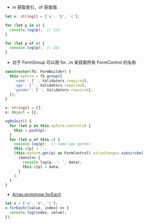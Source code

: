 * in 获取索引，of 获取值

```ts
let x: string[] = ['a', 'b', 'c'];

for (let p in x) {
  console.log(p);  // 123
}

for (let p of x) {
  console.log(p);  // abc
}
```

* 对于 FormGroup 可以用 for...in 来获取所有 FormControl 的名称

```ts
constructor(fb: FormBuilder) {
  this.myForm = fb.group({
    'name': ['', Validators.required],
    'age': ['', Validators.required],
    'gender': ['', Validators.required],
  });
}

x: string[] = [];
o: Object = {};

ngOnInit() {
  for (let p in this.myForm.controls) {
    this.x.push(p);
  }
  for (let p of this.x) {
    console.log(p);  // name age gender
    this.o[p] = '';
    (this.myForm.get(p) as FormControl).valueChanges.subscribe(
      (data)=> {
        console.log(p, ': ', data);
        this.o[p] = data;
      }
    );
  }
}
```

* [Array.prototype.forEach](https://developer.mozilla.org/en-US/docs/Web/JavaScript/Reference/Global_Objects/Array/forEach)

```ts
let x = ['a', 'b', 'c'];
x.forEach((value, index) => {
  console.log(index, value);
});
```
